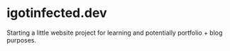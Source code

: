 # igotinfected.dev

Starting a little website project for learning and potentially portfolio + blog purposes.
